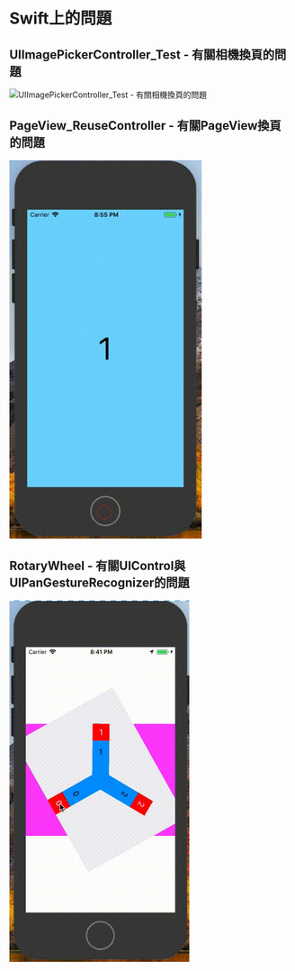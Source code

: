 # Swift上的問題

## UIImagePickerController\_Test - 有關相機換頁的問題
![UIImagePickerController_Test - 有關相機換頁的問題](./_GIF_/UIImagePickerController_Test.gif)

## PageView\_ReuseController - 有關PageView換頁的問題
![PageView\_ReuseController - 有關PageView換頁的問題](./_GIF_/PageView_ReuseController.gif)

## RotaryWheel - 有關UIControl與UIPanGestureRecognizer的問題
![RotaryWheel - 有關UIControl與UIPanGestureRecognizer的問題](./_GIF_/RotaryWheel.gif)